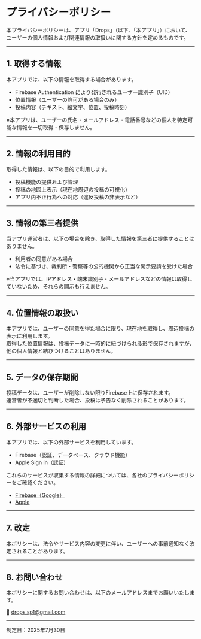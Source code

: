 # プライバシーポリシー

本プライバシーポリシーは、アプリ「Drops」（以下、「本アプリ」）において、ユーザーの個人情報および関連情報の取扱いに関する方針を定めるものです。

---

## 1. 取得する情報

本アプリでは、以下の情報を取得する場合があります。

- Firebase Authentication により発行されるユーザー識別子（UID）
- 位置情報（ユーザーの許可がある場合のみ）
- 投稿内容（テキスト、絵文字、位置、投稿時刻）

※本アプリは、ユーザーの氏名・メールアドレス・電話番号などの個人を特定可能な情報を一切取得・保存しません。

---

## 2. 情報の利用目的

取得した情報は、以下の目的で利用します。

- 投稿機能の提供および管理
- 投稿の地図上表示（現在地周辺の投稿の可視化）
- アプリ内不正行為への対応（違反投稿の非表示など）

---

## 3. 情報の第三者提供

当アプリ運営者は、以下の場合を除き、取得した情報を第三者に提供することはありません。

- 利用者の同意がある場合
- 法令に基づき、裁判所・警察等の公的機関から正当な開示要請を受けた場合

※当アプリでは、IPアドレス・端末識別子・メールアドレスなどの情報は取得していないため、それらの開示も行えません。

---

## 4. 位置情報の取扱い

本アプリでは、ユーザーの同意を得た場合に限り、現在地を取得し、周辺投稿の表示に利用します。  
取得した位置情報は、投稿データに一時的に紐づけられる形で保存されますが、他の個人情報と結びつけることはありません。

---

## 5. データの保存期間

投稿データは、ユーザーが削除しない限りFirebase上に保存されます。  
運営者が不適切と判断した場合、投稿は予告なく削除されることがあります。

---

## 6. 外部サービスの利用

本アプリでは、以下の外部サービスを利用しています。

- Firebase（認証、データベース、クラウド機能）
- Apple Sign in（認証）

これらのサービスが収集する情報の詳細については、各社のプライバシーポリシーをご確認ください。

- [Firebase（Google）](https://policies.google.com/privacy)
- [Apple](https://www.apple.com/legal/privacy/)

---

## 7. 改定

本ポリシーは、法令やサービス内容の変更に伴い、ユーザーへの事前通知なく改定されることがあります。

---

## 8. お問い合わせ

本ポリシーに関するお問い合わせは、以下のメールアドレスまでお願いいたします。

📮 drops.sp1@gmail.com

---

制定日：2025年7月30日

